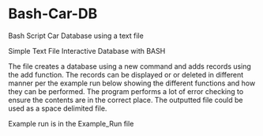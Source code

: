 # Bash-Car-DB
Bash Script Car Database using a text file

Simple Text File Interactive Database with BASH

The file creates a database using a new command and adds records using the add function. The records can be displayed or or deleted in different manner per the example run below showing the different functions and how they can be performed. The program performs a lot of error checking to ensure the contents are in the correct place. The outputted file could be used as a space delimited file.

Example run is in the Example_Run file
